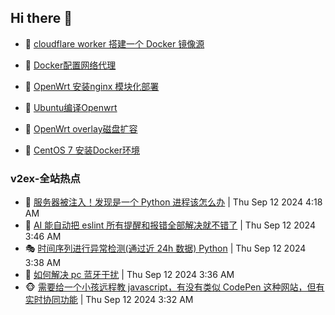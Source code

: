 ## Hi there 👋

<!--
**dkyg666/dkyg666** is a ✨ _special_ ✨ repository because its `README.md` (this file) appears on your GitHub profile.

Here are some ideas to get you started:

- 🔭 I’m currently working on ...
- 🌱 I’m currently learning ...
- 👯 I’m looking to collaborate on ...
- 🤔 I’m looking for help with ...
- 💬 Ask me about ...
- 📫 How to reach me: ...
- 😄 Pronouns: ...
- ⚡ Fun fact: ...
-->

<!-- BLOG-POST-LIST:START -->
- 🦩 [cloudflare worker 搭建一个 Docker 镜像源](http://blog.1996099.xyz/archives/cloudflare-worker-da-jian-yi-ge-docker-jing-xiang-zhan) 

- 🚦 [Docker配置网络代理](http://blog.1996099.xyz/archives/dockerpei-zhi-wang-luo-dai-li) 

- 🫶 [OpenWrt 安装nginx 模块化部署](http://blog.1996099.xyz/archives/openwrt-an-zhuang-nginx-mo-kuai-hua-bu-shu) 

- 🦄 [Ubuntu编译Openwrt](http://blog.1996099.xyz/archives/ubuntuzi-bian-yi-openwrt) 

- 🐻 [OpenWrt overlay磁盘扩容](http://blog.1996099.xyz/archives/openwrt-overlay) 

- 🤖 [CentOS 7 安装Docker环境](http://blog.1996099.xyz/archives/centos-docker) 
<!-- BLOG-POST-LIST:END -->

### v2ex-全站热点
<!-- v2ex:START -->
- 🥸 [服务器被注入！发现是一个 Python 进程该怎么办](https://www.v2ex.com/t/1072268#reply4) | Thu Sep 12 2024 4:18 AM
- 🤗 [AI 能自动把 eslint 所有提醒和报错全部解决就不错了](https://www.v2ex.com/t/1072257#reply0) | Thu Sep 12 2024 3:46 AM
- 🎭 [时间序列进行异常检测&lpar;通过近 24h 数据&rpar; Python](https://www.v2ex.com/t/1072255#reply1) | Thu Sep 12 2024 3:38 AM
- 🥷 [如何解决 pc 蓝牙干扰](https://www.v2ex.com/t/1072254#reply5) | Thu Sep 12 2024 3:36 AM
- 🐵 [需要给一个小孩远程教 javascript，有没有类似 CodePen 这种网站，但有实时协同功能](https://www.v2ex.com/t/1072252#reply4) | Thu Sep 12 2024 3:32 AM<!-- v2ex:END -->

